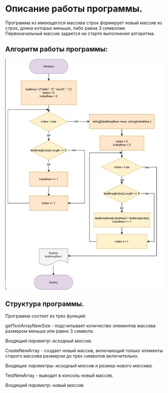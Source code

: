 # Описание работы программы.

Программа из имеющегося массива строк формирует новый массив из строк, длина которых меньше, либо равна 3 символам. Первоначальный массив задается на старте выполнения алгоритма. 

## Алгоритм работы программы:

![Странно, картинка не загрузилась(](https://github.com/EugeneNikiforov7/itog1/blob/master/itog1_.jpg?raw=true)

## Структура программы.

Программа состоит из трех функций:

getTextArrayNewSize - подсчитывает количество элементов массива размером меньше или равно 3 символа.

*Входящий параметр: исходный массив.*

CreateNewArray - создает новый массив, включающий только элементы старого массива размером до трех символов включительно.

*Входящие параметры: исходный массив и размер нового массива.*

TestNewArray - выводит в консоль новый массив.

*Входящий параметр: новый массив.*